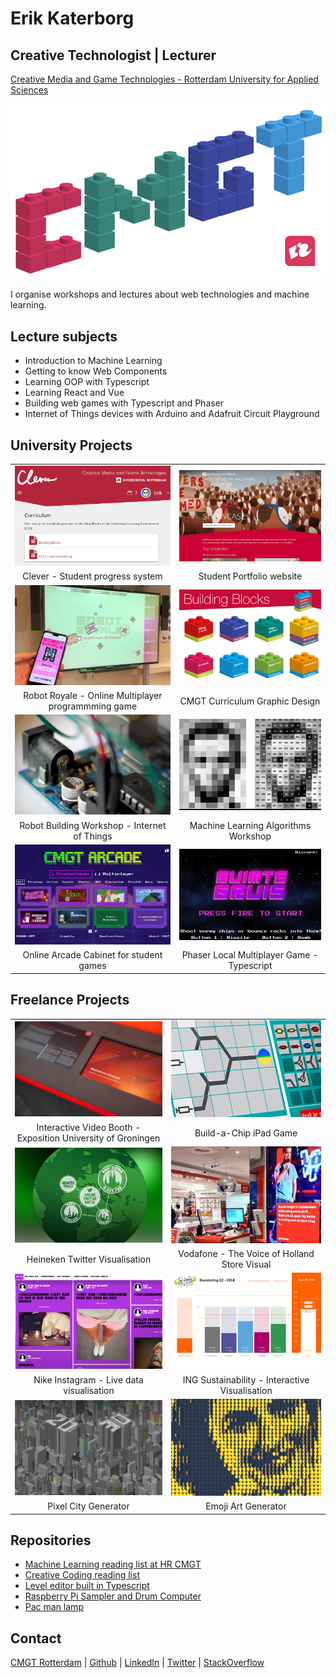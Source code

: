 # Erik Katerborg

## Creative Technologist | Lecturer 

[Creative Media and Game Technologies - Rotterdam University for Applied Sciences](https://www.hogeschoolrotterdam.nl/opleidingen/bachelor/creative-media-and-game-technologies/voltijd/)

![cmgt](./images/cmgt_small.png)

I organise workshops and lectures about web technologies and machine learning.

## Lecture subjects
 
 - Introduction to Machine Learning
 - Getting to know Web Components
 - Learning OOP with Typescript
 - Learning React and Vue
 - Building web games with Typescript and Phaser
 - Internet of Things devices with Arduino and Adafruit Circuit Playground

## University Projects

|  |  |
:-------------------------:|:-------------------------:
![](./images/clever.png)  |  ![](./images/showcase.png)
Clever - Student progress system | Student Portfolio website
![](./images/robots.jpg)  |  ![](./images/bb.png)
Robot Royale - Online Multiplayer programmming game | CMGT Curriculum Graphic Design
![](./images/arduino.png)  |  ![](./images/machine.png)
Robot Building Workshop - Internet of Things | Machine Learning Algorithms Workshop 
![](./images/arcade.png)  |  ![](./images/gruis.png)
Online Arcade Cabinet for student games | Phaser Local Multiplayer Game - Typescript

## Freelance Projects

|  |  |
:-------------------------:|:-------------------------:
![](./images/video.png)  |  ![](./images/chip.png)
Interactive Video Booth - Exposition University of Groningen | Build-a-Chip iPad Game
![](./images/beer.png)  |  ![](./images/vodafone.png)
Heineken Twitter Visualisation | Vodafone - The Voice of Holland Store Visual
![](./images/nike.png)  |  ![](./images/ing.png)
Nike Instagram - Live data visualisation | ING Sustainability - Interactive Visualisation
![](./images/city.png)  |  ![](./images/emoji.png)
Pixel City Generator | Emoji Art Generator

## Repositories
 
- [Machine Learning reading list at HR CMGT](https://github.com/HR-CMGT/TLE3-machine-learning)
- [Creative Coding reading list](https://github.com/KokoDoko/creative-coding)
- [Level editor built in Typescript](https://kokodoko.github.io/level-editor/)
- [Raspberry Pi Sampler and Drum Computer](https://www.youtube.com/watch?v=bWudBkCdCZA) 
- [Pac man lamp](https://github.com/KokoDoko/PacmanLamp)
 
## Contact

[CMGT Rotterdam](https://www.hogeschoolrotterdam.nl/opleidingen/bachelor/creative-media-and-game-technologies/voltijd/) | [Github](https://github.com/KokoDoko) | [LinkedIn](https://www.linkedin.com/in/eerkmans/) | [Twitter](https://twitter.com/eerk) | [StackOverflow](https://stackoverflow.com/users/1083572/kokodoko)